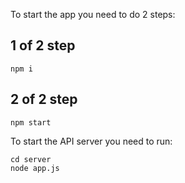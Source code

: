 To start the app you need to do 2 steps:
## 1 of 2 step
```
npm i
```

## 2 of 2 step
```
npm start
```


To start the API server you need to run:
```
cd server
node app.js
```

